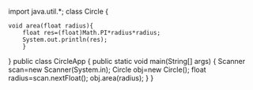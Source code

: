 import java.util.*;
class Circle {
    
    void area(float radius){
        float res=(float)Math.PI*radius*radius;
        System.out.println(res);
        }
}
public class CircleApp {
    public static void main(String[] args) {
        Scanner scan=new Scanner(System.in);
        Circle obj=new Circle();
        float radius=scan.nextFloat();
        obj.area(radius);
    }
}
